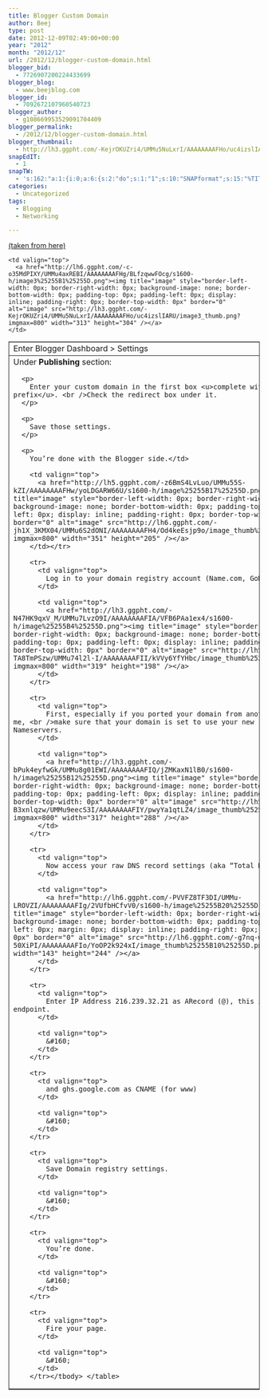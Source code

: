 ```yaml
---
title: Blogger Custom Domain
author: Beej
type: post
date: 2012-12-09T02:49:00+00:00
year: "2012"
month: "2012/12"
url: /2012/12/blogger-custom-domain.html
blogger_bid:
  - 7726907200224433699
blogger_blog:
  - www.beejblog.com
blogger_id:
  - 7092672107960540723
blogger_author:
  - g108669953529091704409
blogger_permalink:
  - /2012/12/blogger-custom-domain.html
blogger_thumbnail:
  - http://lh3.ggpht.com/-KejrOKUZri4/UMMu5NuLxrI/AAAAAAAAFHo/uc4izslIARU/image3_thumb.png?imgmax=800
snapEdIT:
  - 1
snapTW:
  - 's:162:"a:1:{i:0;a:6:{s:2:"do";s:1:"1";s:10:"SNAPformat";s:15:"%TITLE% - %URL%";s:8:"attchImg";s:1:"1";s:9:"isAutoImg";s:1:"A";s:8:"imgToUse";s:0:"";s:4:"doTW";s:1:"1";}}";'
categories:
  - Uncategorized
tags:
  - Blogging
  - Networking

---
```

<a href="http://www.techpinas.com/2009/09/what-is-google-or-bloggers-nameserver.html" target="_blank">(taken from here)</a> 

<table style="border-collapse: collapse" cellspacing="0" cellpadding="2" border="1">
  <tr>
    <td valign="top">
      Enter Blogger Dashboard > Settings
    </td>
    
    <td valign="top">
      <a href="http://lh6.ggpht.com/-c-o35MdPIXY/UMMu4axREBI/AAAAAAAAFHg/BLfzqwwFOcg/s1600-h/image3%25255B1%25255D.png"><img title="image" style="border-left-width: 0px; border-right-width: 0px; background-image: none; border-bottom-width: 0px; padding-top: 0px; padding-left: 0px; display: inline; padding-right: 0px; border-top-width: 0px" border="0" alt="image" src="http://lh3.ggpht.com/-KejrOKUZri4/UMMu5NuLxrI/AAAAAAAAFHo/uc4izslIARU/image3_thumb.png?imgmax=800" width="313" height="304" /></a>
    </td>
  </tr>
  
  <tr>
    <td valign="top">
      Under <b>Publishing</b> section: </p> 
      
      <p>
        Enter your custom domain in the first box <u>complete with the www prefix</u>. <br />Check the redirect box under it.
      </p>
      
      <p>
        Save those settings.
      </p>
      
      <p>
        You’re done with the Blogger side.</td> 
        
        <td valign="top">
          <a href="http://lh5.ggpht.com/-z6BmS4LvLuo/UMMu55S-kZI/AAAAAAAAFHw/yoLDGARW66U/s1600-h/image%25255B17%25255D.png"><img title="image" style="border-left-width: 0px; border-right-width: 0px; background-image: none; border-bottom-width: 0px; padding-top: 0px; padding-left: 0px; display: inline; padding-right: 0px; border-top-width: 0px" border="0" alt="image" src="http://lh6.ggpht.com/-jh1X_3KMX04/UMMu6S2dONI/AAAAAAAAFH4/Od4keEsjp9o/image_thumb%25255B9%25255D.png?imgmax=800" width="351" height="205" /></a>
        </td></tr> 
        
        <tr>
          <td valign="top">
            Log in to your domain registry account (Name.com, GoDaddy, etc.)
          </td>
          
          <td valign="top">
            <a href="http://lh3.ggpht.com/-N47HK9qxV_M/UMMu7LvzO9I/AAAAAAAAFIA/VFB6PAa1ex4/s1600-h/image%25255B4%25255D.png"><img title="image" style="border-left-width: 0px; border-right-width: 0px; background-image: none; border-bottom-width: 0px; padding-top: 0px; padding-left: 0px; display: inline; padding-right: 0px; border-top-width: 0px" border="0" alt="image" src="http://lh5.ggpht.com/-m-TA8TmPSzw/UMMu74l2l-I/AAAAAAAAFII/kVVy6YfYHbc/image_thumb%25255B2%25255D.png?imgmax=800" width="319" height="198" /></a>
          </td>
        </tr>
        
        <tr>
          <td valign="top">
            First, especially if you ported your domain from another registrar like me, <br />make sure that your domain is set to use your new registrar’s Nameservers.
          </td>
          
          <td valign="top">
            <a href="http://lh3.ggpht.com/-bPuk4eyfwGk/UMMu8g01EWI/AAAAAAAAFIQ/jZMKaxN1lB0/s1600-h/image%25255B12%25255D.png"><img title="image" style="border-left-width: 0px; border-right-width: 0px; background-image: none; border-bottom-width: 0px; padding-top: 0px; padding-left: 0px; display: inline; padding-right: 0px; border-top-width: 0px" border="0" alt="image" src="http://lh5.ggpht.com/-rR-B3xnlqzw/UMMu9eecS3I/AAAAAAAAFIY/pwyYa1qtLZ4/image_thumb%25255B6%25255D.png?imgmax=800" width="317" height="288" /></a>
          </td>
        </tr>
        
        <tr>
          <td valign="top">
            Now access your raw DNS record settings (aka “Total DNS”).
          </td>
          
          <td valign="top">
            <a href="http://lh6.ggpht.com/-PVVFZ8TF3DI/UMMu-LROVZI/AAAAAAAAFIg/2VUfbHCfvV0/s1600-h/image%25255B20%25255D.png"><img title="image" style="border-left-width: 0px; border-right-width: 0px; background-image: none; border-bottom-width: 0px; padding-top: 0px; padding-left: 0px; margin: 0px; display: inline; padding-right: 0px; border-top-width: 0px" border="0" alt="image" src="http://lh6.ggpht.com/-g7nq-w9TVso/UMMu-50XiPI/AAAAAAAAFIo/YoOP2k924xI/image_thumb%25255B10%25255D.png?imgmax=800" width="143" height="244" /></a>
          </td>
        </tr>
        
        <tr>
          <td valign="top">
            Enter IP Address 216.239.32.21 as ARecord (@), this is a primary Google endpoint.
          </td>
          
          <td valign="top">
            &#160;
          </td>
        </tr>
        
        <tr>
          <td valign="top">
            and ghs.google.com as CNAME (for www)
          </td>
          
          <td valign="top">
            &#160;
          </td>
        </tr>
        
        <tr>
          <td valign="top">
            Save Domain registry settings.
          </td>
          
          <td valign="top">
            &#160;
          </td>
        </tr>
        
        <tr>
          <td valign="top">
            You’re done.
          </td>
          
          <td valign="top">
            &#160;
          </td>
        </tr>
        
        <tr>
          <td valign="top">
            Fire your page.
          </td>
          
          <td valign="top">
            &#160;
          </td>
        </tr></tbody> </table>